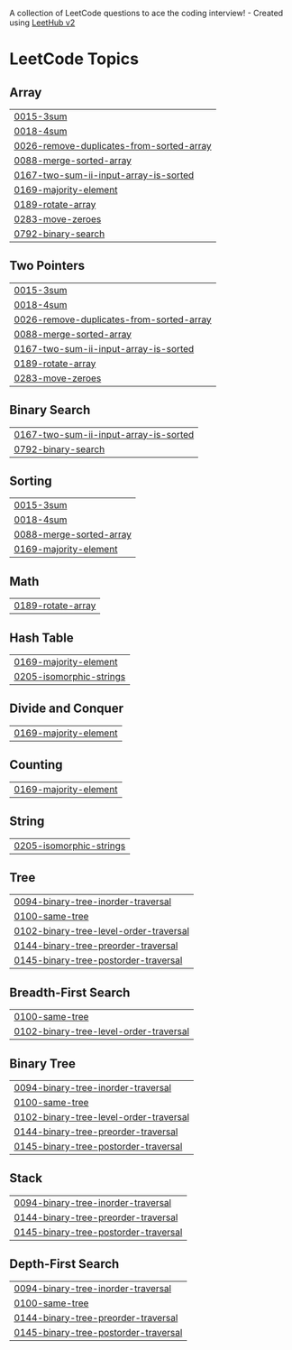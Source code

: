 A collection of LeetCode questions to ace the coding interview! - Created using [LeetHub v2](https://github.com/arunbhardwaj/LeetHub-2.0)
<!---LeetCode Topics Start-->
# LeetCode Topics
## Array
|  |
| ------- |
| [0015-3sum](https://github.com/Riya-023/DSA/tree/master/0015-3sum) |
| [0018-4sum](https://github.com/Riya-023/DSA/tree/master/0018-4sum) |
| [0026-remove-duplicates-from-sorted-array](https://github.com/Riya-023/DSA/tree/master/0026-remove-duplicates-from-sorted-array) |
| [0088-merge-sorted-array](https://github.com/Riya-023/DSA/tree/master/0088-merge-sorted-array) |
| [0167-two-sum-ii-input-array-is-sorted](https://github.com/Riya-023/DSA/tree/master/0167-two-sum-ii-input-array-is-sorted) |
| [0169-majority-element](https://github.com/Riya-023/DSA/tree/master/0169-majority-element) |
| [0189-rotate-array](https://github.com/Riya-023/DSA/tree/master/0189-rotate-array) |
| [0283-move-zeroes](https://github.com/Riya-023/DSA/tree/master/0283-move-zeroes) |
| [0792-binary-search](https://github.com/Riya-023/DSA/tree/master/0792-binary-search) |
## Two Pointers
|  |
| ------- |
| [0015-3sum](https://github.com/Riya-023/DSA/tree/master/0015-3sum) |
| [0018-4sum](https://github.com/Riya-023/DSA/tree/master/0018-4sum) |
| [0026-remove-duplicates-from-sorted-array](https://github.com/Riya-023/DSA/tree/master/0026-remove-duplicates-from-sorted-array) |
| [0088-merge-sorted-array](https://github.com/Riya-023/DSA/tree/master/0088-merge-sorted-array) |
| [0167-two-sum-ii-input-array-is-sorted](https://github.com/Riya-023/DSA/tree/master/0167-two-sum-ii-input-array-is-sorted) |
| [0189-rotate-array](https://github.com/Riya-023/DSA/tree/master/0189-rotate-array) |
| [0283-move-zeroes](https://github.com/Riya-023/DSA/tree/master/0283-move-zeroes) |
## Binary Search
|  |
| ------- |
| [0167-two-sum-ii-input-array-is-sorted](https://github.com/Riya-023/DSA/tree/master/0167-two-sum-ii-input-array-is-sorted) |
| [0792-binary-search](https://github.com/Riya-023/DSA/tree/master/0792-binary-search) |
## Sorting
|  |
| ------- |
| [0015-3sum](https://github.com/Riya-023/DSA/tree/master/0015-3sum) |
| [0018-4sum](https://github.com/Riya-023/DSA/tree/master/0018-4sum) |
| [0088-merge-sorted-array](https://github.com/Riya-023/DSA/tree/master/0088-merge-sorted-array) |
| [0169-majority-element](https://github.com/Riya-023/DSA/tree/master/0169-majority-element) |
## Math
|  |
| ------- |
| [0189-rotate-array](https://github.com/Riya-023/DSA/tree/master/0189-rotate-array) |
## Hash Table
|  |
| ------- |
| [0169-majority-element](https://github.com/Riya-023/DSA/tree/master/0169-majority-element) |
| [0205-isomorphic-strings](https://github.com/Riya-023/DSA/tree/master/0205-isomorphic-strings) |
## Divide and Conquer
|  |
| ------- |
| [0169-majority-element](https://github.com/Riya-023/DSA/tree/master/0169-majority-element) |
## Counting
|  |
| ------- |
| [0169-majority-element](https://github.com/Riya-023/DSA/tree/master/0169-majority-element) |
## String
|  |
| ------- |
| [0205-isomorphic-strings](https://github.com/Riya-023/DSA/tree/master/0205-isomorphic-strings) |
## Tree
|  |
| ------- |
| [0094-binary-tree-inorder-traversal](https://github.com/Riya-023/DSA/tree/master/0094-binary-tree-inorder-traversal) |
| [0100-same-tree](https://github.com/Riya-023/DSA/tree/master/0100-same-tree) |
| [0102-binary-tree-level-order-traversal](https://github.com/Riya-023/DSA/tree/master/0102-binary-tree-level-order-traversal) |
| [0144-binary-tree-preorder-traversal](https://github.com/Riya-023/DSA/tree/master/0144-binary-tree-preorder-traversal) |
| [0145-binary-tree-postorder-traversal](https://github.com/Riya-023/DSA/tree/master/0145-binary-tree-postorder-traversal) |
## Breadth-First Search
|  |
| ------- |
| [0100-same-tree](https://github.com/Riya-023/DSA/tree/master/0100-same-tree) |
| [0102-binary-tree-level-order-traversal](https://github.com/Riya-023/DSA/tree/master/0102-binary-tree-level-order-traversal) |
## Binary Tree
|  |
| ------- |
| [0094-binary-tree-inorder-traversal](https://github.com/Riya-023/DSA/tree/master/0094-binary-tree-inorder-traversal) |
| [0100-same-tree](https://github.com/Riya-023/DSA/tree/master/0100-same-tree) |
| [0102-binary-tree-level-order-traversal](https://github.com/Riya-023/DSA/tree/master/0102-binary-tree-level-order-traversal) |
| [0144-binary-tree-preorder-traversal](https://github.com/Riya-023/DSA/tree/master/0144-binary-tree-preorder-traversal) |
| [0145-binary-tree-postorder-traversal](https://github.com/Riya-023/DSA/tree/master/0145-binary-tree-postorder-traversal) |
## Stack
|  |
| ------- |
| [0094-binary-tree-inorder-traversal](https://github.com/Riya-023/DSA/tree/master/0094-binary-tree-inorder-traversal) |
| [0144-binary-tree-preorder-traversal](https://github.com/Riya-023/DSA/tree/master/0144-binary-tree-preorder-traversal) |
| [0145-binary-tree-postorder-traversal](https://github.com/Riya-023/DSA/tree/master/0145-binary-tree-postorder-traversal) |
## Depth-First Search
|  |
| ------- |
| [0094-binary-tree-inorder-traversal](https://github.com/Riya-023/DSA/tree/master/0094-binary-tree-inorder-traversal) |
| [0100-same-tree](https://github.com/Riya-023/DSA/tree/master/0100-same-tree) |
| [0144-binary-tree-preorder-traversal](https://github.com/Riya-023/DSA/tree/master/0144-binary-tree-preorder-traversal) |
| [0145-binary-tree-postorder-traversal](https://github.com/Riya-023/DSA/tree/master/0145-binary-tree-postorder-traversal) |
<!---LeetCode Topics End-->
